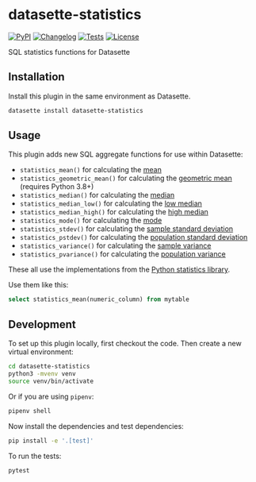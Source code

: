 # datasette-statistics

[![PyPI](https://img.shields.io/pypi/v/datasette-statistics.svg)](https://pypi.org/project/datasette-statistics/)
[![Changelog](https://img.shields.io/github/v/release/simonw/datasette-statistics?include_prereleases&label=changelog)](https://github.com/simonw/datasette-statistics/releases)
[![Tests](https://github.com/simonw/datasette-statistics/workflows/Test/badge.svg)](https://github.com/simonw/datasette-statistics/actions?query=workflow%3ATest)
[![License](https://img.shields.io/badge/license-Apache%202.0-blue.svg)](https://github.com/simonw/datasette-statistics/blob/main/LICENSE)

SQL statistics functions for Datasette

## Installation

Install this plugin in the same environment as Datasette.
```bash
datasette install datasette-statistics
```
## Usage

This plugin adds new SQL aggregate functions for use within Datasette:

- `statistics_mean()` for calculating the [mean](https://docs.python.org/3/library/statistics.html#statistics.mean)
- `statistics_geometric_mean()` for calculating the [geometric mean](https://docs.python.org/3/library/statistics.html#statistics.geometric_mean) (requires Python 3.8+)
- `statistics_median()` for calculating the [median](https://docs.python.org/3/library/statistics.html#statistics.median)
- `statistics_median_low()` for calculating the [low median](https://docs.python.org/3/library/statistics.html#statistics.median_low)
- `statistics_median_high()` for calculating the [high median](https://docs.python.org/3/library/statistics.html#statistics.median_high)
- `statistics_mode()` for calculating the [mode](https://docs.python.org/3/library/statistics.html#statistics.mode)
- `statistics_stdev()` for calculating the [sample standard deviation](https://docs.python.org/3/library/statistics.html#statistics.stdev)
- `statistics_pstdev()` for calculating the [population standard deviation](https://docs.python.org/3/library/statistics.html#statistics.pstdev)
- `statistics_variance()` for calculating the [sample variance](https://docs.python.org/3/library/statistics.html#statistics.variance)
- `statistics_pvariance()` for calculating the [population variance](https://docs.python.org/3/library/statistics.html#statistics.pvariance)

These all use the implementations from the [Python statistics library](https://docs.python.org/3/library/statistics.html).

Use them like this:
```sql
select statistics_mean(numeric_column) from mytable
```
## Development

To set up this plugin locally, first checkout the code. Then create a new virtual environment:
```bash
cd datasette-statistics
python3 -mvenv venv
source venv/bin/activate
```
Or if you are using `pipenv`:
```bash
pipenv shell
```
Now install the dependencies and test dependencies:
```bash
pip install -e '.[test]'
```
To run the tests:
```bash
pytest
```